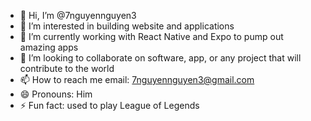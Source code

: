 - 👋 Hi, I’m @7nguyennguyen3
- 👀 I’m interested in building website and applications
- 🌱 I’m currently working with React Native and Expo to pump out amazing apps
- 💞️ I’m looking to collaborate on software, app, or any project that will contribute to the world
- 📫 How to reach me email: 7nguyennguyen3@gmail.com
- 😄 Pronouns: Him
- ⚡ Fun fact: used to play League of Legends

<!---
7nguyennguyen3/7nguyennguyen3 is a ✨ special ✨ repository because its `README.md` (this file) appears on your GitHub profile.
You can click the Preview link to take a look at your changes.
--->
